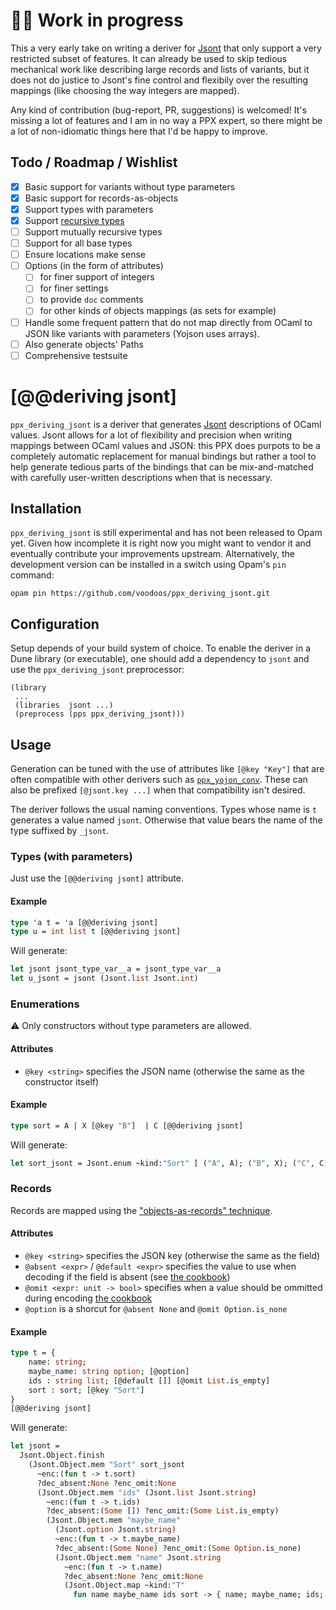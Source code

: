 # 🚧🚧 Work in progress

This a very early take on writing a deriver for
[Jsont](https://erratique.ch/software/jsont) that only support a very restricted
subset of features. It can already be used to skip tedious mechanical work like
describing large records and lists of variants, but it does not do justice to
Jsont's fine control and flexibily over the resulting mappings (like choosing
the way integers are mapped).

Any kind of contribution (bug-report, PR, suggestions) is welcomed! It's missing
a lot of features and I am in no way a PPX expert, so there might be a lot of
non-idiomatic things here that I'd be happy to improve.

## Todo / Roadmap / Wishlist

- [x] Basic support for variants without type parameters
- [x] Basic support for records-as-objects
- [x] Support types with parameters
- [x] Support [recursive types](https://erratique.ch/software/jsont/doc/cookbook.html#recursion)
- [ ] Support mutually recursive types
- [ ] Support for all base types
- [ ] Ensure locations make sense
- [ ] Options (in the form of attributes)
    - [ ] for finer support of integers
    - [ ] for finer settings
    - [ ] to provide `doc` comments
    - [ ] for other kinds of objects mappings (as sets for example)
- [ ] Handle some frequent pattern that do not map directly from OCaml to JSON
  like variants with parameters (Yojson uses arrays).
- [ ] Also generate objects' Paths
- [ ] Comprehensive testsuite

# [@@deriving jsont]

`ppx_deriving_jsont` is a deriver that generates
[Jsont](https://erratique.ch/software/jsont) descriptions of OCaml values. Jsont
allows for a lot of flexibility and precision when writing mappings between
OCaml values and JSON: this PPX does purpots to be a completely automatic
replacement for manual bindings but rather a tool to help generate tedious parts
of the bindings that can be mix-and-matched with carefully user-written
descriptions when that is necessary.

## Installation

`ppx_deriving_jsont` is still experimental and has not been released to Opam
yet. Given how incomplete it is right now you might want to vendor it and
eventually contribute your improvements upstream. Alternatively, the development
version can be installed in a switch using Opam's `pin` command:

```shell
opam pin https://github.com/voodoos/ppx_deriving_jsont.git
```

## Configuration

Setup depends of your build system of choice. To enable the deriver in a Dune
library (or executable), one should add a dependency to `jsont` and use the
`ppx_deriving_jsont` preprocessor:

```sexp
(library
 ...
 (libraries  jsont ...)
 (preprocess (pps ppx_deriving_jsont)))
```

## Usage

Generation can be tuned with the use of attributes like `[@key "Key"]` that are
often compatible with other derivers such as
[`ppx_yojon_conv`](https://github.com/janestreet/ppx_yojson_conv). These can
also be prefixed `[@jsont.key ...]` when that compatibility isn't desired.

The deriver follows the usual naming conventions. Types whose name is `t`
generates a value named `jsont`. Otherwise that value bears the name of the type
suffixed by `_jsont`.


### Types (with parameters)

Just use the `[@@deriving jsont]` attribute.

#### Example

```ocaml
type 'a t = 'a [@@deriving jsont]
type u = int list t [@@deriving jsont]
```

Will generate:

```ocaml
let jsont jsont_type_var__a = jsont_type_var__a
let u_jsont = jsont (Jsont.list Jsont.int)
```

### Enumerations

⚠️ Only constructors without type parameters are allowed.

#### Attributes
- `@key <string>` specifies the JSON name (otherwise the same as the
  constructor itself)

#### Example

```ocaml
type sort = A | X [@key "B"]  | C [@@deriving jsont]
```

Will generate:

```ocaml
let sort_jsont = Jsont.enum ~kind:"Sort" [ ("A", A); ("B", X); ("C", C) ]
```


### Records

Records are mapped using the  ["objects-as-records"
technique](https://erratique.ch/software/jsont/doc/cookbook.html#objects_as_records).

#### Attributes
- `@key <string>` specifies the JSON key (otherwise the same as the
  field)
- `@absent <expr>` / `@default <expr>` specifies the value to use when decoding
  if the field is absent (see [the cookbook](https://erratique.ch/software/jsont/doc/cookbook.html#optional_members))
- `@omit <expr: unit -> bool>` specifies when a value should be ommitted during encoding  [the cookbook](https://erratique.ch/software/jsont/doc/cookbook.html#optional_members)
- `@option` is a shorcut for `@absent None`  and `@omit Option.is_none`

#### Example

```ocaml
type t = {
    name: string;
    maybe_name: string option; [@option]
    ids : string list; [@default []] [@omit List.is_empty]
    sort : sort; [@key "Sort"]
}
[@@deriving jsont]
```

Will generate:

```ocaml
let jsont =
  Jsont.Object.finish
    (Jsont.Object.mem "Sort" sort_jsont
      ~enc:(fun t -> t.sort)
      ?dec_absent:None ?enc_omit:None
      (Jsont.Object.mem "ids" (Jsont.list Jsont.string)
        ~enc:(fun t -> t.ids)
        ?dec_absent:(Some []) ?enc_omit:(Some List.is_empty)
        (Jsont.Object.mem "maybe_name"
          (Jsont.option Jsont.string)
          ~enc:(fun t -> t.maybe_name)
          ?dec_absent:(Some None) ?enc_omit:(Some Option.is_none)
          (Jsont.Object.mem "name" Jsont.string
            ~enc:(fun t -> t.name)
            ?dec_absent:None ?enc_omit:None
            (Jsont.Object.map ~kind:"T"
              fun name maybe_name ids sort -> { name; maybe_name; ids; sort })))))
```
